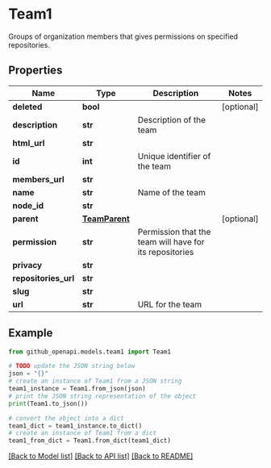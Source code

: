 # Team1

Groups of organization members that gives permissions on specified repositories.

## Properties

Name | Type | Description | Notes
------------ | ------------- | ------------- | -------------
**deleted** | **bool** |  | [optional] 
**description** | **str** | Description of the team | 
**html_url** | **str** |  | 
**id** | **int** | Unique identifier of the team | 
**members_url** | **str** |  | 
**name** | **str** | Name of the team | 
**node_id** | **str** |  | 
**parent** | [**TeamParent**](TeamParent.md) |  | [optional] 
**permission** | **str** | Permission that the team will have for its repositories | 
**privacy** | **str** |  | 
**repositories_url** | **str** |  | 
**slug** | **str** |  | 
**url** | **str** | URL for the team | 

## Example

```python
from github_openapi.models.team1 import Team1

# TODO update the JSON string below
json = "{}"
# create an instance of Team1 from a JSON string
team1_instance = Team1.from_json(json)
# print the JSON string representation of the object
print(Team1.to_json())

# convert the object into a dict
team1_dict = team1_instance.to_dict()
# create an instance of Team1 from a dict
team1_from_dict = Team1.from_dict(team1_dict)
```
[[Back to Model list]](../README.md#documentation-for-models) [[Back to API list]](../README.md#documentation-for-api-endpoints) [[Back to README]](../README.md)


